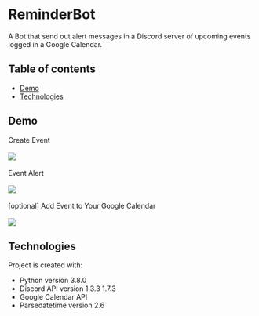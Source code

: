 # ReminderBot
A Bot that send out alert messages in a Discord server of upcoming events logged in a Google Calendar.

## Table of contents
* [Demo](#demo)
* [Technologies](#Technologies)

## Demo
<p align='left'>
  Create Event<br></br>
  <img src="https://user-images.githubusercontent.com/55066273/141549058-e3d1be2f-fe16-4807-8b1b-0a82ebb062f9.gif">
  <br></br>Event Alert<br></br>
  <img src="https://user-images.githubusercontent.com/55066273/141602670-e21f98f8-e143-43b9-959b-27d758cc513c.gif">
  <br></br>[optional] Add Event to Your Google Calendar<br></br>
  <img src="https://user-images.githubusercontent.com/55066273/141600846-3feb1700-1d9e-49f7-9bd0-e8baead7c7ed.gif">
</p>

## Technologies
Project is created with:
* Python version 3.8.0
* Discord API version ~~1.3.3~~ 1.7.3
* Google Calendar API
* Parsedatetime version 2.6
